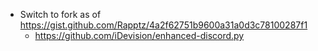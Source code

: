 * Switch to fork as of https://gist.github.com/Rapptz/4a2f62751b9600a31a0d3c78100287f1
  * https://github.com/iDevision/enhanced-discord.py
